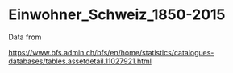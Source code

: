 # Einwohner_Schweiz_1850-2015
Data from

https://www.bfs.admin.ch/bfs/en/home/statistics/catalogues-databases/tables.assetdetail.11027921.html
